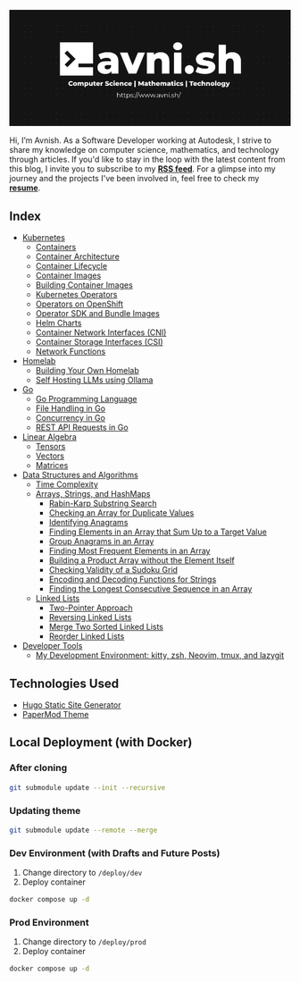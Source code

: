 [![Blog Cover Image](./static/avnish-cover.png)](https://www.avni.sh/)

Hi, I’m Avnish.
As a Software Developer working at Autodesk, I strive to share my knowledge on computer science, mathematics, and technology through articles. If you'd like to stay in the loop with the latest content from this blog, I invite you to subscribe to my <b><a target=_blank href="https://www.avni.sh/index.xml">RSS feed</a></b>. 
For a glimpse into my journey and the projects I've been involved in, feel free to check my <b><a target=_blank href="https://www.avni.sh/Resume-AvnishPal.pdf">resume</a></b>. 


## Index
-  <a target=_blank href="https://www.avni.sh/posts/kubernetes/">Kubernetes</a>
    -  <a target=_blank href="https://www.avni.sh/posts/kubernetes/containers/">Containers</a>
    -  <a target=_blank href="https://www.avni.sh/posts/kubernetes/container-architecture/">Container Architecture</a>
    -  <a target=_blank href="https://www.avni.sh/posts/kubernetes/container-lifecycle/">Container Lifecycle</a>
    -  <a target=_blank href="https://www.avni.sh/posts/kubernetes/container-images/">Container Images</a>
    -  <a target=_blank href="https://www.avni.sh/posts/kubernetes/building-container-images/">Building Container Images</a>
    -  <a target=_blank href="https://www.avni.sh/posts/kubernetes/kubernetes-operators/">Kubernetes Operators</a>
    -  <a target=_blank href="https://www.avni.sh/posts/kubernetes/operators-on-openshift/">Operators on OpenShift</a>
    -  <a target=_blank href="https://www.avni.sh/posts/kubernetes/operator-sdk/">Operator SDK and Bundle Images</a>
    -  <a target=_blank href="https://www.avni.sh/posts/kubernetes/helm-charts/">Helm Charts</a>
    -  <a target=_blank href="https://www.avni.sh/posts/kubernetes/container-network-interfaces/">Container Network Interfaces (CNI)</a>
    -  <a target=_blank href="https://www.avni.sh/posts/kubernetes/container-storage-interfaces/">Container Storage Interfaces (CSI)</a>
    -  <a target=_blank href="https://www.avni.sh/posts/kubernetes/network-functions/">Network Functions</a>
-  <a target=_blank href="https://www.avni.sh/posts/homelab/">Homelab</a>
    -  <a target=_blank href="https://www.avni.sh/posts/homelab/building-your-own-homelab/">Building Your Own Homelab</a>
    -  <a target=_blank href="https://www.avni.sh/posts/homelab/self-hosting-ollama/">Self Hosting LLMs using Ollama</a>
-  <a target=_blank href="https://www.avni.sh/posts/go/">Go</a>
    -  <a target=_blank href="https://www.avni.sh/posts/go/go-programming-language/">Go Programming Language</a>
    -  <a target=_blank href="https://www.avni.sh/posts/go/file-handling-in-go/">File Handling in Go</a>
    -  <a target=_blank href="https://www.avni.sh/posts/go/concurrency-in-go/">Concurrency in Go</a>
    -  <a target=_blank href="https://www.avni.sh/posts/go/rest-api-requests-in-go/">REST API Requests in Go</a>
-  <a target=_blank href="https://www.avni.sh/posts/linear-algebra/">Linear Algebra</a>
    -  <a target=_blank href="https://www.avni.sh/posts/linear-algebra/tensors/">Tensors</a>
    -  <a target=_blank href="https://www.avni.sh/posts/linear-algebra/vectors/">Vectors</a>
    -  <a target=_blank href="https://www.avni.sh/posts/linear-algebra/matrices/">Matrices</a>
-  <a target=_blank href="https://www.avni.sh/posts/dsa/">Data Structures and Algorithms</a>
    -  <a target=_blank href="https://www.avni.sh/posts/dsa/time-complexity/">Time Complexity</a>
    -  <a target=_blank href="https://www.avni.sh/posts/dsa/arrays-strings-hashmaps/">Arrays, Strings, and HashMaps</a>
        -  <a target=_blank href="https://www.avni.sh/posts/dsa/rabin-karp-substring-search/">Rabin-Karp Substring Search</a>
        -  <a target=_blank href="https://www.avni.sh/posts/dsa/contains-duplicate/">Checking an Array for Duplicate Values</a>
        -  <a target=_blank href="https://www.avni.sh/posts/dsa/identifying-anagrams/">Identifying Anagrams</a>
        -  <a target=_blank href="https://www.avni.sh/posts/dsa/finding-elements-that-sum-up-to-target/">Finding Elements in an Array that Sum Up to a Target Value</a>  
        -  <a target=_blank href="https://www.avni.sh/posts/dsa/group-anagrams-in-an-array/">Group Anagrams in an Array</a>
        -  <a target=_blank href="https://www.avni.sh/posts/dsa/finding-most-frequent-elements-in-an-array/">Finding Most Frequent Elements in an Array</a>
        -  <a target=_blank href="https://www.avni.sh/posts/dsa/building-a-product-array-without-the-element-itself/">Building a Product Array without the Element Itself</a>
        -  <a target=_blank href="https://www.avni.sh/posts/dsa/is-valid-sudoku/">Checking Validity of a Sudoku Grid</a>
        -  <a target=_blank href="https://www.avni.sh/posts/dsa/encoding-and-decoding-strings/">Encoding and Decoding Functions for Strings</a>
        -  <a target=_blank href="https://www.avni.sh/posts/dsa/longest-consecutive/">Finding the Longest Consecutive Sequence in an Array</a>
    -  <a target=_blank href="https://www.avni.sh/posts/dsa/linked-lists/">Linked Lists</a>
        -  <a target=_blank href="https://www.avni.sh/posts/dsa/two-pointers-approach/">Two-Pointer Approach</a>
        -  <a target=_blank href="https://www.avni.sh/posts/dsa/reverse-linked-lists/">Reversing Linked Lists</a>
        -  <a target=_blank href="https://www.avni.sh/posts/dsa/merge-sorted-linked-lists/">Merge Two Sorted Linked Lists</a>
        -  <a target=_blank href="https://www.avni.sh/posts/dsa/reorder-linked-list/">Reorder Linked Lists</a>
-  <a target=_blank href="https://www.avni.sh/posts/developer-tools/">Developer Tools</a>
    - <a target=_blank href="https://www.avni.sh/posts/developer-tools/my-development-environment/">My Development Environment: kitty, zsh, Neovim, tmux, and lazygit</a>

## Technologies Used
- [Hugo Static Site Generator](https://gohugo.io/)
- [PaperMod Theme](https://github.com/adityatelange/hugo-PaperMod)

## Local Deployment (with Docker)

### After cloning
```bash
git submodule update --init --recursive
```

### Updating theme
```bash
git submodule update --remote --merge
```

### Dev Environment (with Drafts and Future Posts)
1. Change directory to `/deploy/dev`
2. Deploy container
```bash
docker compose up -d
```

### Prod Environment
1. Change directory to `/deploy/prod`
2. Deploy container
```bash
docker compose up -d
```
